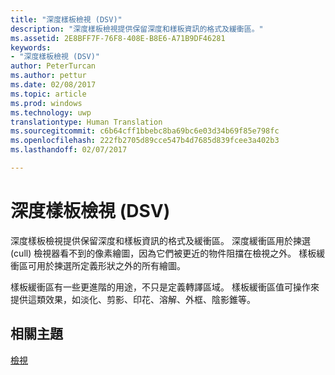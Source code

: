 ```yaml
---
title: "深度樣板檢視 (DSV)"
description: "深度樣板檢視提供保留深度和樣板資訊的格式及緩衝區。"
ms.assetid: 2E8BFF7F-76F8-408E-B8E6-A71B9DF46281
keywords:
- "深度樣板檢視 (DSV)"
author: PeterTurcan
ms.author: pettur
ms.date: 02/08/2017
ms.topic: article
ms.prod: windows
ms.technology: uwp
translationtype: Human Translation
ms.sourcegitcommit: c6b64cff1bbebc8ba69bc6e03d34b69f85e798fc
ms.openlocfilehash: 222fb2705d89cce547b4d7685d839fcee3a402b3
ms.lasthandoff: 02/07/2017

---
```


# <a name="depth-stencil-view-dsv"></a>深度樣板檢視 (DSV)


深度樣板檢視提供保留深度和樣板資訊的格式及緩衝區。 深度緩衝區用於揀選 (cull) 檢視器看不到的像素繪圖，因為它們被更近的物件阻擋在檢視之外。 樣板緩衝區可用於揀選所定義形狀之外的所有繪圖。

樣板緩衝區有一些更進階的用途，不只是定義轉譯區域。 樣板緩衝區值可操作來提供這類效果，如淡化、剪影、印花、溶解、外框、陰影錐等。

## <a name="span-idrelated-topicsspanrelated-topics"></a><span id="related-topics"></span>相關主題


[檢視](views.md)

 

 





